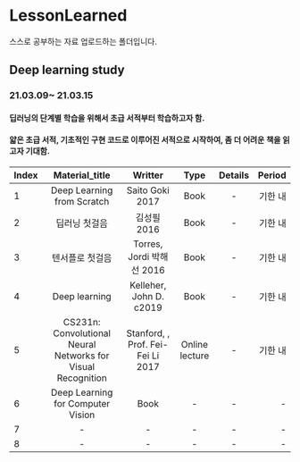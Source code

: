# LessonLearned
스스로 공부하는 자료 업로드하는 폴더입니다.



## Deep learning study
### 21.03.09~ 21.03.15
#### 딥러닝의 단계별 학습을 위해서 초급 서적부터 학습하고자 함.
#### 얇은 초급 서적, 기초적인 구현 코드로 이루어진 서적으로 시작하여, 좀 더 어려운 책을 읽고자 기대함.


|  Index  |  Material_title  |  Writter  |  Type  |  Details  |  Period  |
:---|:---:|:---:|:---:|:---:|---:
| 1 | Deep Learning from Scratch |  Saito Goki 2017  |  Book |  -  |  기한 내  |
| 2 | 딥러닝 첫걸음 |  김성필 2016  |  Book |  -  |  기한 내  |
| 3 | 텐서플로 첫걸음 |  Torres, Jordi 박해선 2016  |  Book |  -  |  기한 내  |
| 4 | Deep learning |  Kelleher, John D. c2019  |  Book |  -  |  기한 내  |
| 5 |  CS231n: Convolutional Neural Networks for Visual Recognition  |  Stanford, , Prof. Fei-Fei Li 2017  |  Online lecture  |  -  |  기한 내  |
| 6 |  Deep Learning for Computer Vision  |  Book  |  -  |  -  |  -  |
| 7 |  -  |  -  |  -  |  -  |  -  |
| 8 |  -  |  -  |  -  |  -  |  -  |

  




